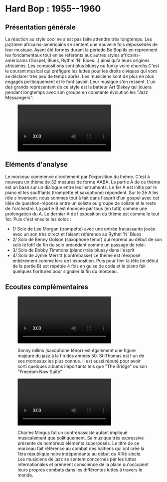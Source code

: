 # Hard Bop : 1955--1960

## Présentation générale
La réaction au style cool ne s'est pas faite attendre très longtemps. Les jazzmen africains-américains se sentent une nouvelle fois dépossédés de leur musique. Ayant été formés durant la période Be Bop ils en  reprennent les fondamentaux tout en se référents aux autres styles africains-américains (Gospel, Blues, Rythm 'N' Blues...) ainsi qu'à leurs origines africaines. Les compositions sont plus bluesy ou funky voire churchy.C'est le courant musical qui préfigure les luttes pour les droits civiques qui vont se déclarer très peu de temps après. Les musiciens sont de plus en plus engagés politioquement et le font savoir. Leur musique s'en ressent.
L'un des grands représentant de ce style est la batteur Art Blakey qui jouera pendant longtemps avec son groupe en constante évolution les "Jazz Messangers".


<figure class="app-frame styles text-align-center" data-title="Moanin' - Art Blakey and the Jazz Messengers">
  <video src="assets/images/Moanin-Remastered-vidiget-dot-com-1387897.mp4" controls>
</figure>

## Eléments d'analyse
Le morceau commence directement par l'exposition du thème. C'est à nouveau un thème de 32 mesures de forme AABA. La partie A de ce thème est un basé sur un dialogue entre les instruments. Le 1er A est initié par le piano et les soufflants (trompette et saxophone) répondent. Sur le 2è A les rôle s'inversent. nous sommes tout à fait dans l'esprit d'un gospel avec cet idée de question-réponse entre un soliste ou groupe de soliste et le reste de l'orchestre. La partie B est énoncée par tous (en tutti) comme une prolongation du A. Le dernier A de l'exposition du thème est comme le tout 1er. Puis c'est ensuite les solos :
- 1/ Solo de Lee Morgan (trompette) avec une entrée fracassante jouée avec un son très direct et faisant référence au Rythm 'N' Blues
- 2/ Solo de Benny Golson (saxophone ténor) qui reprend au début de son solo le lotif de fin du solo précédent comme un passage de relai.
- 3/ Solo de Bobby Timmons (piano) très bluesy dans l'esprit
- 4/ Solo de Jymie Merritt (contrebasse)
Le thème est réexposé entièrement comme lors de l'exposition. Puis pour finir la tête (le début de la partie B) est répétée 4 fois en guise de coda et le piano fait quelques fioritures pour signaler la fin du morceau.

## Ecoutes complémentaires
<div class="encarts">
<figure class="app-frame encart text-align-center styles" data-title="St-Thomas - Sonny Rollins">
    <video controls src="assets/images/SONNY-ROLLINS-St-Thomas-vidiget-dot-com-1387905.mp4"></video>
  <p>
Sonny rollins (saxophone ténor) est également une figure majeure du jazz à la fin des années 50. St-Thomas est l'un de ses morceaux les plus connus. Il est aussi réputé pour avoir sorti quelques albums importants tels que "The Bridge" ou son "Freedom Now Suite"
  </p>
</figure>

<figure class="app-frame encart text-align-center styles" data-title="Haïtian Fight Song - Charles Mingus">
    <video controls src="assets/images/Charles-Mingus-Quintet-Haitian-Fight-Song-vidiget-dot-com-1387950.mp4"></video>
  <p>
Charles Mingus fut un contrebassiste autant impliqué musicalement que politiquement. Sa musique très expressive présente de nombreux éléments superposés. Le titre de ce morceau fait référence au combat des haïtiens qui ont crée la 1ère république noire indépendante au début du XIXè siècle. Les musiciens de jazz se sentent concernés par les luttes internationales et prennent conscience de la place qu'occupent leurs propres combats dans les différentes luttes à travers le monde.
  </p>
</figure>
</div>
